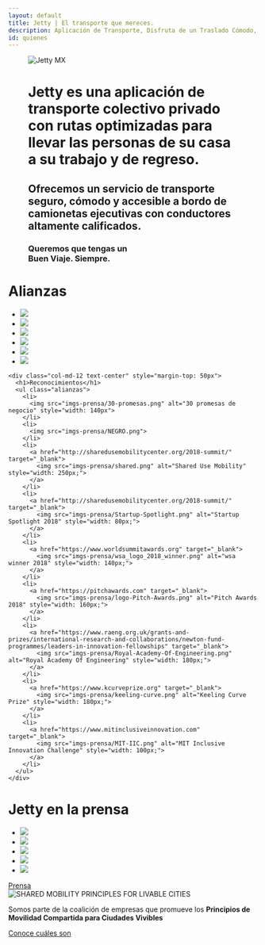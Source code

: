 ```yaml
---
layout: default
title: Jetty | El transporte que mereces.
description: Aplicación de Transporte, Disfruta de un Traslado Cómodo, Rápido y Seguro de Manera Diaria a Bordo de  Camionetas Ejecutivas con Conductores Verificados.
id: quienes
---
```


<figure class="header-quienes">
  <img src="img/Back_Quienes.jpg" alt="Jetty MX" class="back">
  <figcaption>
    <div class="container header-content-quienes">
      <div class="row">
        <div class="col-md-10">
          <h1>Jetty es una aplicación de transporte colectivo privado con rutas optimizadas para llevar las personas de su casa a su trabajo y de regreso.</h1>
          <h2>Ofrecemos un servicio de transporte seguro, cómodo y accesible a bordo de camionetas ejecutivas con conductores altamente calificados.</h2>
          <!-- <h1>Creamos e implementamos soluciones tecnológicas para eficientar y mejorar la calidad del transporte.</h1>
          <h2>Nuestro objetivo es mejorar la experiencia del pasajero al mismo tiempo que mejoramos la rentabilidad del empresario de transporte colectivo.</h2>-->
          <h3>Queremos que tengas un <br> <strong>Buen Viaje. Siempre.</strong></h3>
        </div>
      </div>
    </div>
  </figcaption>
</figure>

<div class="clearfix"></div>

<div class="container alianzas-content">
  <div class="row">
    <div class="col-md-10 col-md-offset-1 text-center">
      <h1>Alianzas</h1>
      <ul class="alianzas">
        <li>
          <a href="http://xibalbafestival.com" target="_blanck">
            <img src="imgs-prensa/logo-xibalba.png">
          </a>
        </li>
        <li>
          <a href="https://courses.platzi.com" target="_blanck">
            <img src="imgs-prensa/platzi.png">
          </a>
        </li>
        <li>
          <a href="#" target="_blanck">
            <img src="imgs-prensa/conecta-cuatro.png">
          </a>
        </li>
        <li>
          <a href="http://impact0.org/" target="_blanck">
            <img src="imgs-prensa/impacto.jpg">
          </a>
        </li>
        <li>
          <a href="http://mexicotravesias.com" target="_blanck">
            <img src="imgs-prensa/LOGO_TM.jpg">
          </a>
        </li>
        <li>
          <a href="https://www.latamobility.com/" target="_blanck">
            <img src="imgs-prensa/latam-mobility.png">
          </a>
        </li>
      </ul>
    </div>

    <div class="col-md-12 text-center" style="margin-top: 50px">
      <h1>Reconocimientos</h1>
      <ul class="alianzas">
        <li>
          <img src="imgs-prensa/30-promesas.png" alt="30 promesas de negocio" style="width: 140px">
        </li>
        <li>
          <img src="imgs-prensa/NEGRO.png">
        </li>
        <li>
          <a href="http://sharedusemobilitycenter.org/2018-summit/" target="_blank">
            <img src="imgs-prensa/shared.png" alt="Shared Use Mobility" style="width: 250px;">
          </a>
        </li>
        <li>
          <a href="http://sharedusemobilitycenter.org/2018-summit/" target="_blank">
            <img src="imgs-prensa/Startup-Spotlight.png" alt="Startup Spotlight 2018" style="width: 80px;">
          </a>
        </li>
        <li>
          <a href="https://www.worldsummitawards.org" target="_blank">
            <img src="imgs-prensa/wsa_logo_2018_winner.png" alt="wsa winner 2018" style="width: 140px;">
          </a>
        </li>
        <li>
          <a href="https://pitchawards.com" target="_blank">
            <img src="imgs-prensa/logo-Pitch-Awards.png" alt="Pitch Awards 2018" style="width: 160px;">
          </a>
        </li>
        <li>
          <a href="https://www.raeng.org.uk/grants-and-prizes/international-research-and-collaborations/newton-fund-programmes/leaders-in-innovation-fellowships" target="_blank">
            <img src="imgs-prensa/Royal-Academy-Of-Engineering.png" alt="Royal Academy Of Engineering" style="width: 180px;">
          </a>
        </li>
        <li>
          <a href="https://www.kcurveprize.org" target="_blank">
            <img src="imgs-prensa/keeling-curve.png" alt="Keeling Curve Prize" style="width: 180px;">
          </a>
        </li>
        <li>
          <a href="https://www.mitinclusiveinnovation.com" target="_blank">
            <img src="imgs-prensa/MIT-IIC.png" alt="MIT Inclusive Innovation Challenge" style="width: 100px;">
          </a>
        </li>
      </ul>
    </div>

  </div>
</div>

<div class="clearfix"></div>

<div class="container reconocimientos">
  <div class="row">
    <div class="col-md-12 text-center">
      <h1>Jetty en la prensa</h1>
      <ul class="alianzas">
        <li>
          <img src="imgs-prensa/reforma.png">
        </li>
        <li>
          <img src="imgs-prensa/milenio.png">
        </li>
        <li>
          <img src="imgs-prensa/expansion.png">
        </li>
        <li>
          <img src="imgs-prensa/excelsior.png">
        </li>
        <li>
          <img src="imgs-prensa/forbes.png">
        </li>
      </ul>
      <a href="/prensa" class="btn btn-green">Prensa</a>
    </div>
  </div>
</div>


<div class="container mobility">
  <div class="row">
    <div class="col-md-10 col-md-offset-1">
      <div class="row">
        <div class="col-md-3">
          <img src="img/logo-shared-mobility.jpg" alt="SHARED MOBILITY PRINCIPLES FOR LIVABLE CITIES">
        </div>
        <div class="col-md-9">
          <p class="lead">Somos parte de la coalición de empresas que promueve los <b>Principios de Movilidad Compartida para Ciudades Vivibles</b></p>
          <a href="https://static1.squarespace.com/static/59c2e59b4c326d11fcf1f516/t/5a677b38c83025d21f6c5bd5/1516731192772/10+Points+WRI+Spanish.pdf" target="_blank">Conoce cuáles son</a>
        </div>
      </div>
    </div>
  </div>
</div>

